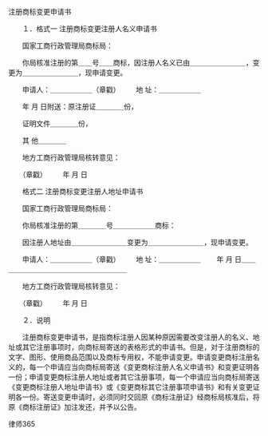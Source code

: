 
 注册商标变更申请书

　　１．格式一 注册商标变更注册人名义申请书

　　国家工商行政管理局商标局：

　　你局核准注册的第＿＿号＿＿商标，因注册人名义已由＿＿＿＿＿＿＿＿，变更为＿＿＿＿＿＿＿＿，现申请变更。

　　申请人：＿＿＿＿＿＿（章戳）
　　地 址：＿＿＿＿＿＿

　　年 月 日附送：原注册证＿＿＿＿份，

　　证明文件＿＿＿＿份，

　　其 他＿＿＿＿

　　地方工商行政管理局核转意见：

　　（章戳）
　　年 月 日

　　格式二 注册商标变更注册人地址申请书

　　国家工商行政管理局商标局：

　　你局核准注册的第＿＿＿＿号＿＿＿＿＿＿商标：

　　因注册人地址由＿＿＿＿＿＿＿＿变更为＿＿＿＿＿＿＿＿，现申请变更。

　　申请人：＿＿＿＿＿＿（章戳）
　　地 址：＿＿＿＿＿＿
　　年 月 日＿＿＿＿＿＿＿＿＿＿＿＿＿＿＿＿＿＿＿

　　地方工商行政管理局核转意见：

　　（章戳）
　　年 月 日

　　２．说明

　　注册商标变更申请书，是指商标注册人因某种原因需要改变注册人的名义、地址或其它注册事项时，向商标局寄送的表格形式的申请书。但是，对于注册商标的文字、图形、使用商品范围以及商标专用权，不能申请变更。申请变更商标注册名义的，每一个申请应当向商标局寄送《变更商标注册人名义申请书》和变更证明各一份；申请变更商标注册人地址或者其它注册事项，每一个申请应当向商标局寄送《变更商标注册人地址申请书》或《变更商标其它注册事项申请书》和有关变更证明各一份。寄送变更申请时，必须同时交回原《商标注册证》经商标局核准后，将原《商标注册证》加注发还，并予以公告。




 
律师365






 


 

 
 
 
 
 
  


  
 

  


  


  
 
 
 
 

